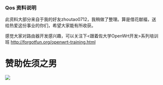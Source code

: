 ### Qos 资料说明

此资料大部分来自于我的好友zhoutao0712，我稍做了整理。算是借花献福，送给热爱这份事业的你们，希望大家能有所收获。

感觉大家对路由器开发感兴趣，可以关注下<跟着佐大学OpenWrt开发>系列培训班  http://forgotfun.org/openwrt-training.html

# 赞助佐须之男

![](http://forgotfun.org/zb_users/upload/2019/02/201902131550034647280220.png)